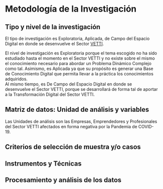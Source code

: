 # Metodología de la Investigación

## Tipo y nivel de la investigación
El tipo de investigación es Exploratoria, Aplicada, de Campo del Espacio Digital en donde se desenvuelve el Sector [VETTI](https://github.com/MaLauraAramburo/Tesina-Anteproyecto/blob/main/Estructura/Anteproyecto-Tesina/6-%20Marcos/Conceptual/VETTI.md).

El nivel de investigación es Exploratoria porque el tema escogido no ha sido estudiado hasta el momento en el Sector VETTI y no existe sobre el mismo el conocimiento necesario para abordar un Problema Dinámico Complejo como tal.
Asimismo, es Aplicada ya que su propósito es generar una Base de Conocimiento Digital que permita llevar a la práctica los conocimientos adquiridos.  
Al mismo tiempo, es De Campo del Espacio Digital en donde se desenvuelve el Sector VETTI, porque se desarrollará de forma tal de aportar a la Transformación Digital del Sector VETTI.

## Matriz de datos: Unidad de análisis y variables
Las Unidades de análisis son las Empresas, Emprendedores y Profesionales del Sector VETTI afectados en forma negativa por la Pandemia de COVID-19.

## Criterios de selección de muestra y/o casos

## Instrumentos y Técnicas

## Procesamiento y análisis de los datos
